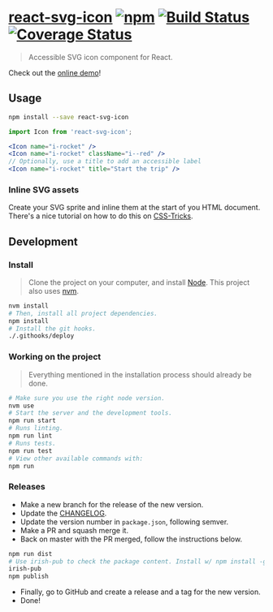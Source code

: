 # [react-svg-icon](https://springload.github.io/react-svg-icon/) [![npm](https://img.shields.io/npm/v/react-svg-icon.svg?style=flat-square)](https://www.npmjs.com/package/react-svg-icon) [![Build Status](https://travis-ci.org/springload/react-svg-icon.svg?branch=master)](https://travis-ci.org/springload/react-svg-icon) [![Coverage Status](https://coveralls.io/repos/github/springload/react-svg-icon/badge.svg)](https://coveralls.io/github/springload/react-svg-icon)

> Accessible SVG icon component for React.

Check out the [online demo](https://springload.github.io/react-svg-icon/)!

## Usage

```sh
npm install --save react-svg-icon
```

```jsx
import Icon from 'react-svg-icon';

<Icon name="i-rocket" />
<Icon name="i-rocket" className="i--red" />
// Optionally, use a title to add an accessible label
<Icon name="i-rocket" title="Start the trip" />
```

### Inline SVG assets

Create your SVG sprite and inline them at the start of you HTML document. There's a nice tutorial on how to do this on [CSS-Tricks](https://css-tricks.com/svg-sprites-use-better-icon-fonts/).

## Development

### Install


> Clone the project on your computer, and install [Node](https://nodejs.org). This project also uses [nvm](https://github.com/creationix/nvm).

```sh
nvm install
# Then, install all project dependencies.
npm install
# Install the git hooks.
./.githooks/deploy
```

### Working on the project

> Everything mentioned in the installation process should already be done.

```sh
# Make sure you use the right node version.
nvm use
# Start the server and the development tools.
npm run start
# Runs linting.
npm run lint
# Runs tests.
npm run test
# View other available commands with:
npm run
```

### Releases

- Make a new branch for the release of the new version.
- Update the [CHANGELOG](CHANGELOG.md).
- Update the version number in `package.json`, following semver.
- Make a PR and squash merge it.
- Back on master with the PR merged, follow the instructions below.

```sh
npm run dist
# Use irish-pub to check the package content. Install w/ npm install -g first.
irish-pub
npm publish
```

- Finally, go to GitHub and create a release and a tag for the new version.
- Done!
